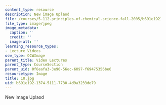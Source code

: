 ```yaml
---
content_type: resource
description: New image Uplaod
file: /courses/5-112-principles-of-chemical-science-fall-2005/b691e1921374511177304d9a3233de79_10.jpg
file_type: image/jpeg
image_metadata:
  caption: ''
  credit: ''
  image-alt: ''
learning_resource_types:
- Lecture Videos
ocw_type: OCWImage
parent_title: Video Lectures
parent_type: CourseSection
parent_uid: 0f6eafa3-3e90-56ec-6097-f69475356be6
resourcetype: Image
title: 10.jpg
uid: b691e192-1374-5111-7730-4d9a3233de79
---
```

New image Uplaod

